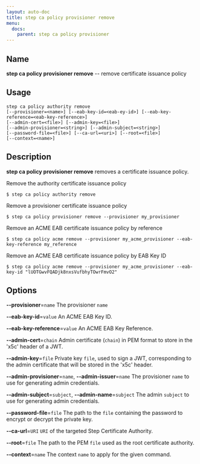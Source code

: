 ```yaml
---
layout: auto-doc
title: step ca policy provisioner remove
menu:
  docs:
    parent: step ca policy provisioner
---
```


## Name
**step ca policy provisioner remove** -- remove certificate issuance policy

## Usage

```raw
step ca policy authority remove 
[--provisioner=<name>] [--eab-key-id=<eab-ey-id>] [--eab-key-reference=<eab-key-reference>]
[--admin-cert=<file>] [--admin-key=<file>]
[--admin-provisioner=<string>] [--admin-subject=<string>]
[--password-file=<file>] [--ca-url=<uri>] [--root=<file>]
[--context=<name>]
```

## Description

**step ca policy provisioner remove** removes a certificate issuance policy.

Remove the authority certificate issuance policy
```shell
$ step ca policy authority remove
```

Remove a provisioner certificate issuance policy
```shell
$ step ca policy provisioner remove --provisioner my_provisioner
```

Remove an ACME EAB certificate issuance policy by reference
```shell
$ step ca policy acme remove --provisioner my_acme_provisioner --eab-key-reference my_reference
```

Remove an ACME EAB certificate issuance policy by EAB Key ID
```shell
$ step ca policy acme remove --provisioner my_acme_provisioner --eab-key-id "lUOTGwvFQADjk8nxsVufbhyTOwrFmvO2"
```


## Options


**--provisioner**=`name`
The provisioner `name`

**--eab-key-id**=`value`
An ACME EAB Key ID.

**--eab-key-reference**=`value`
An ACME EAB Key Reference.

**--admin-cert**=`chain`
Admin certificate (`chain`) in PEM format to store in the 'x5c' header of a JWT.

**--admin-key**=`file`
Private key `file`, used to sign a JWT, corresponding to the admin certificate that will
be stored in the 'x5c' header.

**--admin-provisioner**=`name`, **--admin-issuer**=`name`
The provisioner `name` to use for generating admin credentials.

**--admin-subject**=`subject`, **--admin-name**=`subject`
The admin `subject` to use for generating admin credentials.

**--password-file**=`file`
The path to the `file` containing the password to encrypt or decrypt the private key.

**--ca-url**=`URI`
`URI` of the targeted Step Certificate Authority.

**--root**=`file`
The path to the PEM `file` used as the root certificate authority.

**--context**=`name`
The context `name` to apply for the given command.

